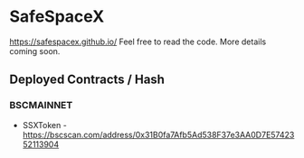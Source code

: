 # SafeSpaceX

https://safespacex.github.io/ Feel free to read the code. More details coming soon.

## Deployed Contracts / Hash

### BSCMAINNET

- SSXToken - https://bscscan.com/address/0x31B0fa7Afb5Ad538F37e3AA0D7E5742352113904
